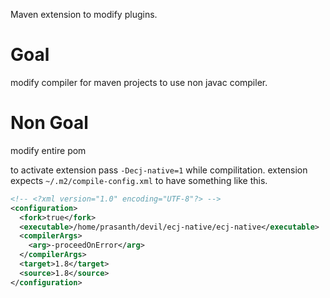 Maven extension to modify plugins.

# Goal
modify compiler for maven projects to use non javac compiler.

# Non Goal
modify entire pom


to activate extension pass `-Decj-native=1` while compilitation.
extension expects `~/.m2/compile-config.xml` to have something like this.

```xml
<!-- <?xml version="1.0" encoding="UTF-8"?> -->
<configuration>
  <fork>true</fork>
  <executable>/home/prasanth/devil/ecj-native/ecj-native</executable>
  <compilerArgs>
    <arg>-proceedOnError</arg>
  </compilerArgs>
  <target>1.8</target>
  <source>1.8</source>
</configuration>
```